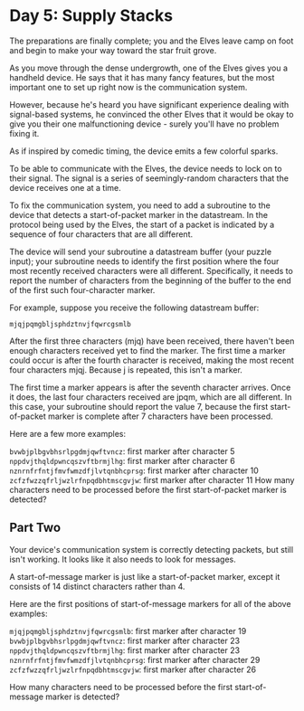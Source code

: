 ﻿# Day 5: Supply Stacks
The preparations are finally complete; you and the Elves leave camp on foot and begin to make your way toward the star fruit grove.

As you move through the dense undergrowth, one of the Elves gives you a handheld device. He says that it has many fancy features, but the most important one to set up right now is the communication system.

However, because he's heard you have significant experience dealing with signal-based systems, he convinced the other Elves that it would be okay to give you their one malfunctioning device - surely you'll have no problem fixing it.

As if inspired by comedic timing, the device emits a few colorful sparks.

To be able to communicate with the Elves, the device needs to lock on to their signal. The signal is a series of seemingly-random characters that the device receives one at a time.

To fix the communication system, you need to add a subroutine to the device that detects a start-of-packet marker in the datastream. In the protocol being used by the Elves, the start of a packet is indicated by a sequence of four characters that are all different.

The device will send your subroutine a datastream buffer (your puzzle input); your subroutine needs to identify the first position where the four most recently received characters were all different. Specifically, it needs to report the number of characters from the beginning of the buffer to the end of the first such four-character marker.

For example, suppose you receive the following datastream buffer:

```mjqjpqmgbljsphdztnvjfqwrcgsmlb```

After the first three characters (mjq) have been received, there haven't been enough characters received yet to find the marker. The first time a marker could occur is after the fourth character is received, making the most recent four characters mjqj. Because j is repeated, this isn't a marker.

The first time a marker appears is after the seventh character arrives. Once it does, the last four characters received are jpqm, which are all different. In this case, your subroutine should report the value 7, because the first start-of-packet marker is complete after 7 characters have been processed.

Here are a few more examples:

```bvwbjplbgvbhsrlpgdmjqwftvncz```: first marker after character 5
```nppdvjthqldpwncqszvftbrmjlhg```: first marker after character 6
```nznrnfrfntjfmvfwmzdfjlvtqnbhcprsg```: first marker after character 10
```zcfzfwzzqfrljwzlrfnpqdbhtmscgvjw```: first marker after character 11
How many characters need to be processed before the first start-of-packet marker is detected?

## Part Two

Your device's communication system is correctly detecting packets, but still isn't working. It looks like it also needs to look for messages.

A start-of-message marker is just like a start-of-packet marker, except it consists of 14 distinct characters rather than 4.

Here are the first positions of start-of-message markers for all of the above examples:

```mjqjpqmgbljsphdztnvjfqwrcgsmlb```: first marker after character 19
```bvwbjplbgvbhsrlpgdmjqwftvncz```: first marker after character 23
```nppdvjthqldpwncqszvftbrmjlhg```: first marker after character 23
```nznrnfrfntjfmvfwmzdfjlvtqnbhcprsg```: first marker after character 29
```zcfzfwzzqfrljwzlrfnpqdbhtmscgvjw```: first marker after character 26

How many characters need to be processed before the first start-of-message marker is detected?